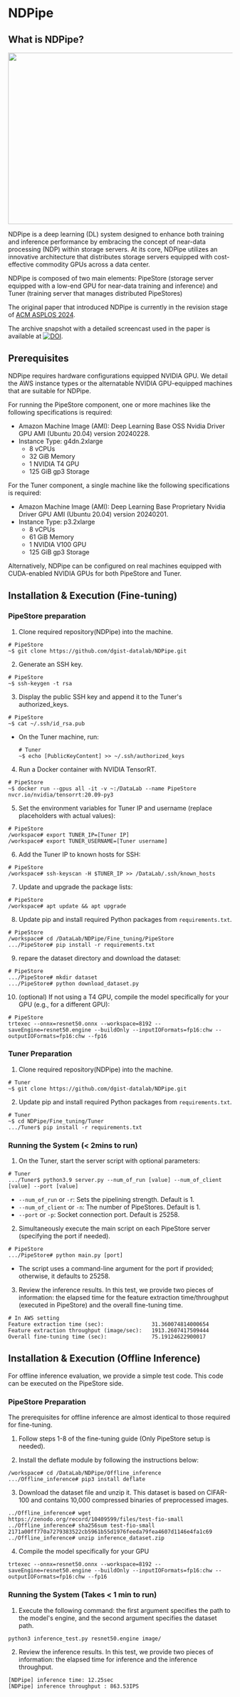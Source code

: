 # NDPipe

## What is NDPipe?

<img src="./NDPipe.png" width="700" height="385">

NDPipe is a deep learning (DL) system designed to enhance both training and inference performance by embracing the concept of near-data processing (NDP) within storage servers. At its core, NDPipe utilizes an innovative architecture that distributes storage servers equipped with cost-effective commodity GPUs across a data center.

NDPipe is composed of two main elements: PipeStore (storage server equipped with a low-end GPU for near-data training and inference) and Tuner (training server that manages distributed PipeStores)

The original paper that introduced NDPipe is currently in the revision stage of [ACM ASPLOS 2024](https://www.asplos-conference.org/asplos2024/).

The archive snapshot with a detailed screencast used in the paper is available at [![DOI](https://zenodo.org/badge/768543226.svg)](https://zenodo.org/doi/10.5281/zenodo.10796943).

## Prerequisites

NDPipe requires hardware configurations equipped NVIDIA GPU. We detail the AWS instance types or the alternatable NVIDIA GPU-equipped machines that are suitable for NDPipe.

For running the PipeStore component, one or more machines like the following specifications is required:

- Amazon Machine Image (AMI): Deep Learning Base OSS Nvidia Driver GPU AMI (Ubuntu 20.04) version 20240228.
- Instance Type: g4dn.2xlarge
	- 8 vCPUs
	- 32 GiB Memory
	- 1 NVIDIA T4 GPU
	- 125 GiB gp3 Storage

For the Tuner component, a single machine like the following specifications is required:
- Amazon Machine Image (AMI): Deep Learning Base Proprietary Nvidia Driver GPU AMI (Ubuntu 20.04) version 20240201.
- Instance Type: p3.2xlarge
	- 8 vCPUs
	- 61 GiB Memory
	- 1 NVIDIA V100 GPU
	- 125 GiB gp3 Storage

Alternatively, NDPipe can be configured on real machines equipped with CUDA-enabled NVIDIA GPUs for both PipeStore and Tuner.

## Installation & Execution (Fine-tuning)

### PipeStore preparation
1. Clone required repository(NDPipe) into the machine.

```
# PipeStore
~$ git clone https://github.com/dgist-datalab/NDPipe.git
```

2. Generate an SSH key.

```
# PipeStore
~$ ssh-keygen -t rsa
```

3. Display the public SSH key and append it to the Tuner's authorized\_keys.

```
# PipeStore
~$ cat ~/.ssh/id_rsa.pub
```

- On the Tuner machine, run:

	```
	# Tuner
	~$ echo [PublicKeyContent] >> ~/.ssh/authorized_keys
	```

4. Run a Docker container with NVIDIA TensorRT.

```
# PipeStore
~$ docker run --gpus all -it -v ~:/DataLab --name PipeStore nvcr.io/nvidia/tensorrt:20.09-py3
```

5. Set the environment variables for Tuner IP and username (replace placeholders with actual values):

```
# PipeStore
/workspace# export TUNER_IP=[Tuner IP]
/workspace# export TUNER_USERNAME=[Tuner username]
```

6. Add the Tuner IP to known hosts for SSH:

```
# PipeStore
/workspace# ssh-keyscan -H $TUNER_IP >> /DataLab/.ssh/known_hosts
```

7. Update and upgrade the package lists:

```
# PipeStore
/workspace# apt update && apt upgrade
```

8. Update pip and install required Python packages from `requirements.txt`.

```
# PipeStore
/workspace# cd /DataLab/NDPipe/Fine_tuning/PipeStore
.../PipeStore# pip install -r requirements.txt
```

9. repare the dataset directory and download the dataset:

```
# PipeStore
.../PipeStore# mkdir dataset
.../PipeStore# python download_dataset.py
```

10. (optional) If not using a T4 GPU, compile the model specifically for your GPU (e.g., for a different GPU):

```
# PipeStore
trtexec --onnx=resnet50.onnx --workspace=8192 --saveEngine=resnet50.engine --buildOnly --inputIOFormats=fp16:chw --outputIOFormats=fp16:chw --fp16
```

### Tuner Preparation

1. Clone required repository(NDPipe) into the machine.

```
# Tuner
~$ git clone https://github.com/dgist-datalab/NDPipe.git
```

2. Update pip and install required Python packages from `requirements.txt`.

```
# Tuner
~$ cd NDPipe/Fine_tuning/Tuner
.../Tuner$ pip install -r requirements.txt
```

### Running the System (< 2mins to run)

1. On the Tuner, start the server script with optional parameters:

```
# Tuner
.../Tuner$ python3.9 server.py --num_of_run [value] --num_of_client [value] --port [value]
```
- `--num_of_run` or	`-r`: Sets the pipelining strength. Default is 1.
- `--num_of_client` or `-n`: The number of PipeStores. Default is 1.
- `--port` or `-p`: Socket connection port. Default is 25258.

2. Simultaneously execute the main script on each PipeStore server (specifying the port if needed).

```
# PipeStore
.../PipeStore# python main.py [port]
```
- The script uses a command-line argument for the port if provided; otherwise, it defaults to 25258.

3. Review the inference results. In this test, we provide two pieces of information: the elapsed time for the feature extraction time/throughput (executed in PipeStore) and the overall fine-tuning time.

```
# In AWS setting
Feature extraction time (sec):               31.360074814000654
Feature extraction throughput (image/sec):   1913.2607417509444
Overall fine-tuning time (sec):              75.19124622900017
```

## Installation & Execution (Offline Inference)

For offline inference evaluation, we provide a simple test code. This code can be executed on the PipeStore side.

### PipeStore Preparation

The prerequisites for offline inference are almost identical to those required for fine-tuning.

1. Follow steps 1-8 of the fine-tuning guide (Only PipeStore setup is needed).

2. Install the deflate module by following the instructions below:
```
/workspace# cd /DataLab/NDPipe/Offline_inference
.../Offline_inference# pip3 install deflate
```

3. Download the dataset file and unzip it. This dataset is based on CIFAR-100 and contains 10,000 compressed binaries of preprocessed images.
```
../Offline_inference# wget https://zenodo.org/record/10409599/files/test-fio-small
../Offline_inference# sha256sum test-fio-small
2171a00ff770a7279383522cb5961b55d1976feeda79fea4607d1146e4fa1c69
../Offline_inference# unzip inference_dataset.zip 
```

4. Compile the model specifically for your GPU
```
trtexec --onnx=resnet50.onnx --workspace=8192 --saveEngine=resnet50.engine --buildOnly --inputIOFormats=fp16:chw --outputIOFormats=fp16:chw --fp16
```


### Running the System (Takes < 1 min to run)

1. Execute the following command: the first argument specifies the path to the model's engine, and the second argument specifies the dataset path.
```
python3 inference_test.py resnet50.engine image/
```

2. Review the inference results. In this test, we provide two pieces of information: the elapsed time for inference and the inference throughput.
```
[NDPipe] inference time: 12.25sec
[NDPipe] inference throughput : 863.53IPS
```
